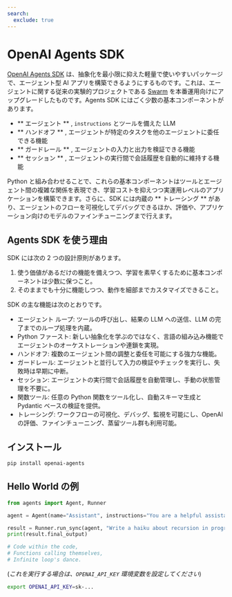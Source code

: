 ```yaml
---
search:
  exclude: true
---
```

# OpenAI Agents SDK

[OpenAI Agents SDK](https://github.com/openai/openai-agents-python) は、抽象化を最小限に抑えた軽量で使いやすいパッケージで、エージェント型 AI アプリを構築できるようにするものです。これは、エージェントに関する従来の実験的プロジェクトである [Swarm](https://github.com/openai/swarm/tree/main) を本番運用向けにアップグレードしたものです。Agents SDK にはごく少数の基本コンポーネントがあります。

-   ** エージェント ** , `instructions` とツールを備えた LLM
-   ** ハンドオフ ** , エージェントが特定のタスクを他のエージェントに委任できる機能
-   ** ガードレール ** , エージェントの入力と出力を検証できる機能
-   ** セッション ** , エージェントの実行間で会話履歴を自動的に維持する機能

Python と組み合わせることで、これらの基本コンポーネントはツールとエージェント間の複雑な関係を表現でき、学習コストを抑えつつ実運用レベルのアプリケーションを構築できます。さらに、SDK には内蔵の ** トレーシング ** があり、エージェントのフローを可視化してデバッグできるほか、評価や、アプリケーション向けのモデルのファインチューニングまで行えます。

## Agents SDK を使う理由

SDK には次の 2 つの設計原則があります。

1. 使う価値があるだけの機能を備えつつ、学習を素早くするために基本コンポーネントは少数に保つこと。
2. そのままでも十分に機能しつつ、動作を細部までカスタマイズできること。

SDK の主な機能は次のとおりです。

-   エージェント ループ: ツールの呼び出し、結果の LLM への送信、LLM の完了までのループ処理を内蔵。
-   Python ファースト: 新しい抽象化を学ぶのではなく、言語の組み込み機能でエージェントのオーケストレーションや連鎖を実現。
-   ハンドオフ: 複数のエージェント間の調整と委任を可能にする強力な機能。
-   ガードレール: エージェントと並行して入力の検証やチェックを実行し、失敗時は早期に中断。
-   セッション: エージェントの実行間で会話履歴を自動管理し、手動の状態管理を不要に。
-   関数ツール: 任意の Python 関数をツール化し、自動スキーマ生成と Pydantic ベースの検証を提供。
-   トレーシング: ワークフローの可視化、デバッグ、監視を可能にし、OpenAI の評価、ファインチューニング、蒸留ツール群も利用可能。

## インストール

```bash
pip install openai-agents
```

## Hello World の例

```python
from agents import Agent, Runner

agent = Agent(name="Assistant", instructions="You are a helpful assistant")

result = Runner.run_sync(agent, "Write a haiku about recursion in programming.")
print(result.final_output)

# Code within the code,
# Functions calling themselves,
# Infinite loop's dance.
```

(_これを実行する場合は、`OPENAI_API_KEY` 環境変数を設定してください_)

```bash
export OPENAI_API_KEY=sk-...
```